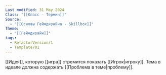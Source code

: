 ```yaml
---
Last modified: 31 May 2024
Class: "[[Класс - Термин]]"
Source:
  - "[[Основы Геймдизайна - Skillbox]]"
Theme:
  - "[[Геймдизайн]]"
tags:
  - RefactorVersion/1
  - Template/01
---
```

[[Идея]], которую [[игра]] стремится показать [[Игрок|игроку]].
Тема в идеале должна содержать [[Проблема в теме|проблему]]. 